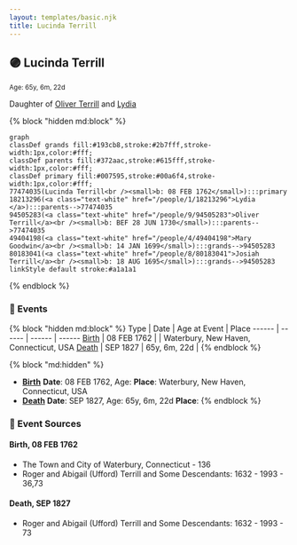 ```yaml
---
layout: templates/basic.njk
title: Lucinda Terrill
---
```

## 🟣 Lucinda Terrill
<small>Age: 65y, 6m, 22d</small>

Daughter of [Oliver Terrill](/people/9/94505283) and [Lydia ](/people/1/18213296)

{% block "hidden md:block" %}
```mermaid
graph
classDef grands fill:#193cb8,stroke:#2b7fff,stroke-width:1px,color:#fff;
classDef parents fill:#372aac,stroke:#615fff,stroke-width:1px,color:#fff;
classDef primary fill:#007595,stroke:#00a6f4,stroke-width:1px,color:#fff;
77474035(Lucinda Terrill<br /><small>b: 08 FEB 1762</small>):::primary
18213296(<a class="text-white" href="/people/1/18213296">Lydia </a>):::parents-->77474035
94505283(<a class="text-white" href="/people/9/94505283">Oliver Terrill</a><br /><small>b: BEF 28 JUN 1730</small>):::parents-->77474035
49404198(<a class="text-white" href="/people/4/49404198">Mary Goodwin</a><br /><small>b: 14 JAN 1699</small>):::grands-->94505283
80183041(<a class="text-white" href="/people/8/80183041">Josiah Terrill</a><br /><small>b: 18 AUG 1695</small>):::grands-->94505283
linkStyle default stroke:#a1a1a1
```
{% endblock %}

### 📆 Events

{% block "hidden md:block" %}
Type | Date | Age at Event | Place
------ | ------ | ------ | ------
[Birth](#event-event-2) | 08 FEB 1762 |  | Waterbury, New Haven, Connecticut, USA
[Death](#event-event-3) | SEP 1827 | 65y, 6m, 22d |
{% endblock %}

{% block "md:hidden" %}
- **[Birth](#event-event-2)**
**Date**: 08 FEB 1762, Age:
**Place**: Waterbury, New Haven, Connecticut, USA
- **[Death](#event-event-3)**
**Date**: SEP 1827, Age: 65y, 6m, 22d
**Place**:
{% endblock %}

### 📰 Event Sources

#### <a id="event-event-2"></a> Birth, 08 FEB 1762
* The Town and City of Waterbury, Connecticut  - 136
* Roger and Abigail (Ufford) Terrill and Some Descendants: 1632 - 1993  - 36,73

#### <a id="event-event-3"></a> Death, SEP 1827
* Roger and Abigail (Ufford) Terrill and Some Descendants: 1632 - 1993  - 73